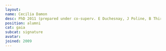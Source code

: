 ```yaml
---
layout:
name: Cecilia Damon
desc: PhD 2011 (prepared under co-superv. E Duchesnay, J Poline, B Thirion)
position: alumni
cat: gaia
subcat: signature
avatar:
joined: 2009
---
```


